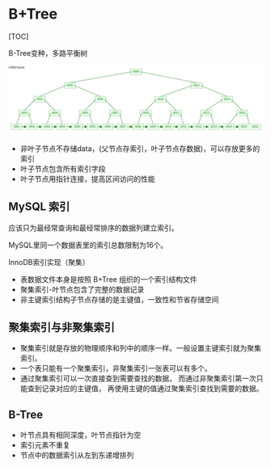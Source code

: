 # B+Tree

[TOC]

B-Tree变种，多路平衡树

![alt 算法图片](../images/B+Tree-1.png)

- 非叶子节点不存储data，(父节点存索引，叶子节点存数据)，可以存放更多的索引
- 叶子节点包含所有索引字段
- 叶子节点用指针连接，提高区间访问的性能

## MySQL 索引

应该只为最经常查询和最经常排序的数据列建立索引。

MySQL里同一个数据表里的索引总数限制为16个。

InnoDB索引实现（聚集）

- 表数据文件本身是按照 B+Tree 组织的一个索引结构文件
- 聚集索引-叶节点包含了完整的数据记录
- 非主键索引结构子节点存储的是主键值，一致性和节省存储空间

## 聚集索引与非聚集索引

- 聚集索引就是存放的物理顺序和列中的顺序一样。一般设置主键索引就为聚集索引。
- 一个表只能有一个聚集索引，非聚集索引一张表可以有多个。
- 通过聚集索引可以一次直接查到需要查找的数据， 而通过非聚集索引第一次只能查到记录对应的主键值， 再使用主键的值通过聚集索引查找到需要的数据。

## B-Tree

- 叶节点具有相同深度，叶节点指针为空
- 索引元素不重复
- 节点中的数据索引从左到东递增排列
